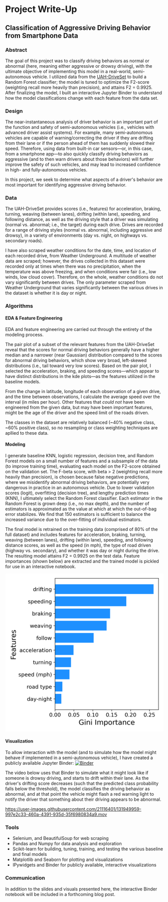 # Project Write-Up
## Classification of Aggressive Driving Behavior from Smartphone Data


### Abstract

The goal of this project was to classify driving behaviors as normal or abnormal (here, meaning either aggressive or drowsy driving), with the ultimate objective of implementing this model in a real-world, semi-autonomous vehicle. I utilized data from the [UAH-DriveSet](http://www.robesafe.uah.es/personal/eduardo.romera/uah-driveset/) to build a Random Forest classifier; the model is tuned to optimize the F2-score (weighting recall more heavily than precision), and attains F2 = 0.9925. After finalizing the model, I built an interactive Jupyter Binder to understand how the model classifications change with each feature from the data set.


### Design

The near-instantaneous analysis of driver behavior is an important part of the function and safety of semi-autonomous vehicles (i.e., vehicles with advanced driver assist systems). For example, many semi-autonomous vehicles are capable of warning/correcting the driver if they are drifting from their lane or if the person ahead of them has suddenly slowed their speed. Therefore, using data from built-in car sensors&mdash;or, in this case, from a smartphone app&mdash;to also quickly classify driving behaviors as aggressive (and to then warn drivers about those behaviors) will further improve the safety of such vehicles, and may lead to increased confidence in high- and fully-autonomous vehicles.

In this project, we seek to determine what aspects of a driver's behavior are most important for identifying aggressive driving behavior.

### Data

The UAH-DriveSet provides scores (i.e., features) for acceleration, braking, turning, weaving (between lanes), drifting (within lane), speeding, and following distance, as well as the driving style that a driver was simulating (normal vs. abnormal; i.e., the target) during each drive. Drives are recorded for a range of driving styles (normal vs. abnormal, including aggressive and drowsy), in a variety of environments (day vs. night, on highways vs. secondary roads).


I have also scraped weather conditions for the date, time, and location of each recorded drive, from Weather Underground. A multitude of weather data are scraped; however, the drives collected in this dataset were recorded only at times when there was no precipitation, when the temperature was above freezing, and when conditions were fair (i.e., low winds, low cloud cover). Therefore, on the whole, weather conditions do not vary significantly between drives. The only parameter scraped from Weather Underground that varies significantly between the various drives in the dataset is whether it is day or night.


### Algorithms

#### EDA & Feature Engineering
EDA and feature engineering are carried out through the entirety of the modeling process.

The pair plot of a subset of the relevant features from the UAH-DriveSet reveal that the scores for normal driving behaviors generally have a higher median and a narrower (near Gaussian) distribution compared to the scores for abnormal driving behaviors, which show very broad, left-skewed distributions (i.e., tail toward very low scores). Based on the pair plot, I selected the acceleration, braking, and speeding scores&mdash;which appear to have distinct distributions in the kde plots&mdash;as the features utilized in the baseline models.

From the change in latitude, longitude of each observation of a given drive, and the time between observations, I calculate the average speed over the interval (in miles per hour). Other features that _could not_ have been engineered from the given data, but may have been important features, might be the age of the driver and the speed limit of the roads driven.

The classes in the dataset are relatively balanced (~40% negative class, ~60% positive class), so no resampling or class weighting techniques are apllied to these data.

#### Modeling
I generate baseline KNN, logistic regression, decision tree, and Random Forest models on a small number of features and a subsample of the data (to improve training time), evaluating each model on the F2-score obtained on the validation set. The F-beta score, with beta > 2 (weighting recall more heavily than precision), is chosen because false negative predictions, where we misidentify abnormal driving behaviors, are potentially very dangerous in practice in an autonomous vehicle. Due to lower validation scores (logit), overfitting (decision tree), and lengthy prediction times (KNN), I ultimately select the Random Forest classifier. Each estimator in the Random Forest is grown deep (i.e., no max depth), and the number of estimators is approximated as the value at which at which the out-of-bag error stabilizes. We find that 150 estimators is sufficient to balance the increased variance due to the over-fitting of individual estimators.

The final model is retrained on the training data (comprised of 80% of the full dataset) and includes features for acceleration, braking, turning, weaving (between lanes), drifting (within lane), speeding, and following distance scores, as well as the speed (in mph), the type of road driven (highway vs. secondary), and whether it was day or night during the drive. The resulting model attains F2 = 0.9925 on the test data. Feature importances (shown below) are extracted and the trained model is pickled for use in an interactive notebook.

![feature_importance](https://github.com/hmlewis-astro/classify_aggressive_driving/blob/main/figures/feature_importance.png)

#### Visualization
To allow interaction with the model (and to simulate how the model might behave if implemented in a semi-autonomous vehicle), I have created a publicly available Jupyter Binder: [![Binder](https://mybinder.org/badge_logo.svg)](https://mybinder.org/v2/gh/hmlewis-astro/classify_aggressive_driving/HEAD?filepath=final_class_model.ipynb)

The video below uses that Binder to  simulate what it might look like if someone is drowsy driving, and starts to drift within their lane. As the driver's drifting score decreases (such that the predicted class probability falls below the threshold), the model classifies the driving behavior as abnormal, and at that point the vehicle might flash a red warning light to notify the driver that something about their driving appears to be abnormal.

https://user-images.githubusercontent.com/21116401/131949959-997e2c33-460a-4391-935d-35f6980834a9.mov

### Tools
- Selenium, and BeautifulSoup for web scraping
- Pandas and Numpy for data analysis and exploration
- Scikit-learn for building, tuning, training, and testing the various baseline and final models
- Matplotlib and Seaborn for plotting and visualizations
- IPywidgets and Binder for publicly available, interactive visualizations

### Communication

In addition to the slides and visuals presented here, the interactive Binder notebook will be included in a forthcoming blog post.
